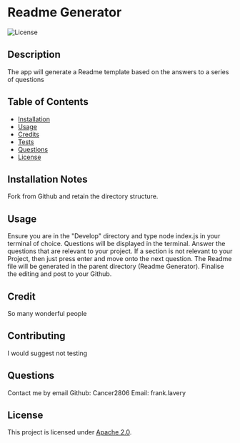 # Readme Generator  

![License](https://img.shields.io/badge/License-Apache_2.0-blue.svg)
  

## Description

The app will generate a Readme template based on the answers to a series of questions

  
## Table of Contents

- [Installation](#installation-notes)
- [Usage](#usage)
- [Credits](#credits)
- [Tests](#Tests)
- [Questions](#Questions)
- [License](#license)



## Installation Notes  

  Fork from Github and retain the directory structure.  



## Usage 

  Ensure you are in the "Develop" directory and type node index.js in your terminal of choice.  Questions will be displayed in the terminal.  Answer the questions that are relevant to your project.  If a section is not relevant to your Project, then just press enter and move onto the next question. The Readme file will be generated in the parent directory (Readme Generator).  Finalise the editing and post to your Github.  



## Credit  

  So many wonderful people  



## Contributing  

  I would suggest not testing  





## Questions
Contact me by email
Github:  Cancer2806
Email:  frank.lavery


## License
This project is licensed under [Apache 2.0](https://opensource.org/licenses/Apache-2.0).
